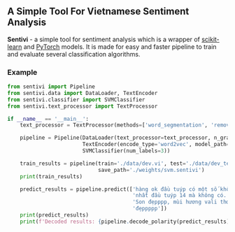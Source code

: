 ## A Simple Tool For Vietnamese Sentiment Analysis

**Sentivi** - a simple tool for sentiment analysis which is a wrapper of [scikit-learn](https://scikit-learn.org) and
[PyTorch](https://pytorch.org/) models. It is made for easy and faster pipeline to train and evaluate several
classification algorithms.

### Example

```python
from sentivi import Pipeline
from sentivi.data import DataLoader, TextEncoder
from sentivi.classifier import SVMClassifier
from sentivi.text_processor import TextProcessor

if __name__ == '__main__':
    text_processor = TextProcessor(methods=['word_segmentation', 'remove_punctuation', 'lower'])

    pipeline = Pipeline(DataLoader(text_processor=text_processor, n_grams=3),
                        TextEncoder(encode_type='word2vec', model_path='./pretrained/wiki.vi.model.bin.gz'),
                        SVMClassifier(num_labels=3))

    train_results = pipeline(train='./data/dev.vi', test='./data/dev_test.vi',
                             save_path='./weights/svm.sentivi')
    print(train_results)

    predict_results = pipeline.predict(['hàng ok đầu tuýp có một số không vừa ốc siết. chỉ được một số đầu thôi .cần '
                                        'nhất đầu tuýp 14 mà không có. không đạt yêu cầu của mình sử dụng',
                                        'Son đẹpppp, mùi hương vali thơm nhưng hơi nồng, chất son mịn, màu lên chuẩn, '
                                        'đẹppppp'])
    print(predict_results)
    print(f'Decoded results: {pipeline.decode_polarity(predict_results)}')
```
